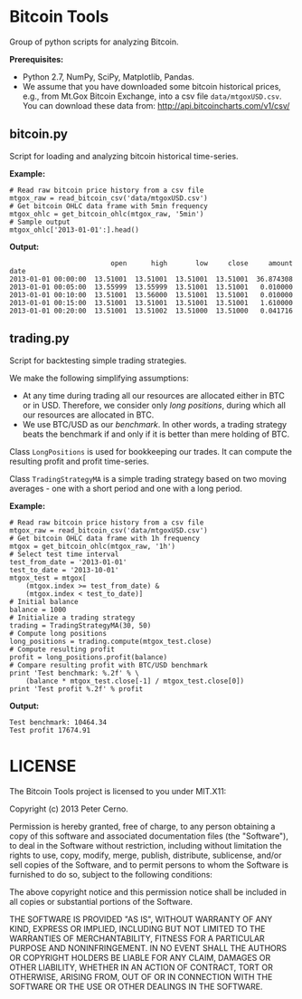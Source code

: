 
Bitcoin Tools
=============

Group of python scripts for analyzing Bitcoin.

**Prerequisites:** 

- Python 2.7, NumPy, SciPy, Matplotlib, Pandas.
- We assume that you have downloaded some bitcoin historical prices, e.g., 
from Mt.Gox Bitcoin Exchange, into a csv file `data/mtgoxUSD.csv`.
You can download these data from: http://api.bitcoincharts.com/v1/csv/

bitcoin.py
----------

Script for loading and analyzing bitcoin historical time-series.

**Example:**

    # Read raw bitcoin price history from a csv file
    mtgox_raw = read_bitcoin_csv('data/mtgoxUSD.csv')
    # Get bitcoin OHLC data frame with 5min frequency
    mtgox_ohlc = get_bitcoin_ohlc(mtgox_raw, '5min')
    # Sample output
    mtgox_ohlc['2013-01-01':].head()

**Output:**

                             open      high       low     close     amount
    date
    2013-01-01 00:00:00  13.51001  13.51001  13.51001  13.51001  36.874308
    2013-01-01 00:05:00  13.55999  13.55999  13.51001  13.51001   0.010000
    2013-01-01 00:10:00  13.51001  13.56000  13.51001  13.51001   0.010000
    2013-01-01 00:15:00  13.51001  13.51001  13.51001  13.51001   1.610000
    2013-01-01 00:20:00  13.51001  13.51002  13.51000  13.51000   0.041716

trading.py
----------

Script for backtesting simple trading strategies.

We make the following simplifying assumptions:

- At any time during trading all our resources are allocated either in BTC 
or in USD. Therefore, we consider only *long positions*, during which all our 
resources are allocated in BTC.
- We use BTC/USD as our *benchmark*. In other words, a trading strategy
beats the benchmark if and only if it is better than mere holding of BTC.

Class `LongPositions` is used for bookkeeping our trades. It can compute
the resulting profit and profit time-series.

Class `TradingStrategyMA` is a simple trading strategy based on two
moving averages - one with a short period and one with a long period.

**Example:**

    # Read raw bitcoin price history from a csv file
    mtgox_raw = read_bitcoin_csv('data/mtgoxUSD.csv')
    # Get bitcoin OHLC data frame with 1h frequency
    mtgox = get_bitcoin_ohlc(mtgox_raw, '1h')
    # Select test time interval
    test_from_date = '2013-01-01'
    test_to_date = '2013-10-01'
    mtgox_test = mtgox[
        (mtgox.index >= test_from_date) &
        (mtgox.index < test_to_date)]
    # Initial balance
    balance = 1000
    # Initialize a trading strategy
    trading = TradingStrategyMA(30, 50)
    # Compute long positions
    long_positions = trading.compute(mtgox_test.close)
    # Compute resulting profit
    profit = long_positions.profit(balance)
    # Compare resulting profit with BTC/USD benchmark
    print 'Test benchmark: %.2f' % \
        (balance * mtgox_test.close[-1] / mtgox_test.close[0])
    print 'Test profit %.2f' % profit

**Output:**

    Test benchmark: 10464.34
    Test profit 17674.91

LICENSE
=======

The Bitcoin Tools project is licensed to you under MIT.X11:

Copyright (c) 2013 Peter Cerno.

Permission is hereby granted, free of charge, to any person obtaining
a copy of this software and associated documentation files (the
"Software"), to deal in the Software without restriction, including
without limitation the rights to use, copy, modify, merge, publish,
distribute, sublicense, and/or sell copies of the Software, and to
permit persons to whom the Software is furnished to do so, subject to
the following conditions:

The above copyright notice and this permission notice shall be
included in all copies or substantial portions of the Software.

THE SOFTWARE IS PROVIDED "AS IS", WITHOUT WARRANTY OF ANY KIND,
EXPRESS OR IMPLIED, INCLUDING BUT NOT LIMITED TO THE WARRANTIES OF
MERCHANTABILITY, FITNESS FOR A PARTICULAR PURPOSE AND
NONINFRINGEMENT. IN NO EVENT SHALL THE AUTHORS OR COPYRIGHT HOLDERS BE
LIABLE FOR ANY CLAIM, DAMAGES OR OTHER LIABILITY, WHETHER IN AN ACTION
OF CONTRACT, TORT OR OTHERWISE, ARISING FROM, OUT OF OR IN CONNECTION
WITH THE SOFTWARE OR THE USE OR OTHER DEALINGS IN THE SOFTWARE.